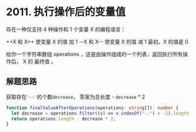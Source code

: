 # 2011. 执行操作后的变量值

存在一种仅支持 4 种操作和 1 个变量 X 的编程语言：

++X 和 X++ 使变量 X 的值 加 1
--X 和 X-- 使变量 X 的值 减 1
最初，X 的值是 0

给你一个字符串数组 operations ，这是由操作组成的一个列表，返回执行所有操作后， X 的 最终值 。

## 解题思路

获取存在`'--'`的个数`decrease`， 答案为总长度 - `decrease` * 2

```typescript
function finalValueAfterOperations(operations: string[]): number {
  let decrease = operations.filter((v) => v.indexOf("--") > -1).length;
  return operations.length - decrease * 2;
}
```
